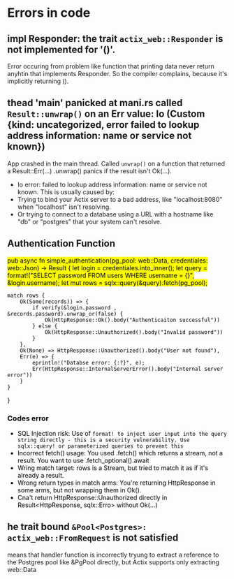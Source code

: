 # Errors in code

## impl Responder: the trait `actix_web::Responder` is not implemented for '()'.

Error occuring from problem like function that printing data never return anyhtin that implements Responder. So the compiler complains, because it's implicitly returning ().

## thead 'main' panicked at mani.rs called `Result::unwrap()` on an Err value: Io (Custom {kind: uncategorized, error failed to lookup address information: name or service not known})

App crashed in the main thread. Called `unwrap()` on a function that returned a Result::Err(...) .unwrap() panics if the result isn't Ok(...).

- Io error: failed to lookup address information: name or service not known.
  This is usually caused by:
- Trying to bind your Actix server to a bad address, like "localhost:8080" when "localhost" isn't resolving.
- Or trying to connect to a database using a URL with a hostname like "db" or "postgres" that your system can't resolve.

## Authentication Function

<mark> 
pub async fn simple_authentication(pg_pool: web::Data<PgPool>, credentiales: web::Json<LoginRequest>) -> Result<HttpResponse, sqlx::Error>  {
    let login = credentiales.into_inner();
    let query = format!("SELECT password FROM users WHERE username = {}", &login.username);
    let mut rows = sqlx::query(&query).fetch(pg_pool);

    match rows {
        Ok(Some(records)) => {
            if verify(&login.password , &records.password).unwrap_or(false) {
                Ok(HttpResponse::Ok().body("Authenticaiton successful"))
            } else {
                Ok(HttpResponse::Unauthorized().body("Invalid password"))
            }
        },
        Ok(None) => HttpResponse::Unauthorized().body("User not found"),
        Err(e) => {
            eprintln!("Databse error: {:?}", e);
            Err(HttpResponse::InternalServerError().body("Internal server error"))
        }
    }

}

### Codes error

- SQL Injection risk: Use of `format! to inject user input into the query string directly - this is a security vulnerability. Use sqlx::query! or parameterized queries to prevent this`
- Incorrect fetch() usage: You used .fetch() which returns a stream, not a result. You want to use .fetch_optional().await
- Wring match target: rows is a Stream, but tried to match it as if it's already a result.
- Wrong return types in match arms: You're returning HttpResponse in some arms, but not wrapping them in Ok().
- Cna't return HttpResponse::Unauthorized directly in Result<HttpResponse, sqlx::Erro> without Ok(...)

</mark>

## he trait bound `&Pool<Postgres>: actix_web::FromRequest` is not satisfied 
means that handler function is incorrectly tryung to extract a reference to the Postgres pool like &PgPool directly, but Actix supports only extracting web::Data<PgPool>
